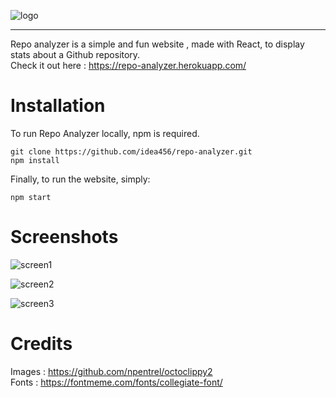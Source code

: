 ![logo](https://user-images.githubusercontent.com/25546711/74009172-3d9f9c00-49b5-11ea-8bb6-350e63811a25.png)

---

Repo analyzer is a simple and fun website , made with React, to display stats about a Github repository. \
Check it out here : https://repo-analyzer.herokuapp.com/

# Installation

To run Repo Analyzer locally, npm is required.

```
git clone https://github.com/idea456/repo-analyzer.git
npm install
```

Finally, to run the website, simply:

```
npm start
```

# Screenshots

![screen1](https://user-images.githubusercontent.com/25546711/74031114-4313db00-49e3-11ea-80a2-28992cbfb369.png)

![screen2](https://user-images.githubusercontent.com/25546711/74031125-47d88f00-49e3-11ea-8839-a882e94229e6.png)

![screen3](https://user-images.githubusercontent.com/25546711/74031120-45763500-49e3-11ea-8a98-2e73c94fbdaf.png)

# Credits

Images : https://github.com/npentrel/octoclippy2 \
Fonts : https://fontmeme.com/fonts/collegiate-font/
